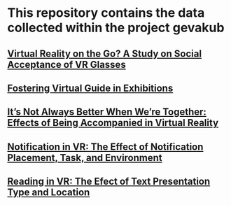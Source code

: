 # This repository contains the data collected within the project gevakub

## <a href="https://github.com/ollop/gevakub/blob/main/Virtual%20Reality%20on%20the%20Go">Virtual Reality on the Go? A Study on Social Acceptance of VR Glasses</a>

## <a href="https://github.com/ollop/gevakub/blob/main/Fostering%20Virtual%20Guide%20in%20Exhibitions">Fostering Virtual Guide in Exhibitions</a>

## <a href="https://github.com/ollop/gevakub/blob/main/It’s%20Not%20Always%20Better%20When%20We’re%20Together">It’s Not Always Better When We’re Together: Effects of Being Accompanied in Virtual Reality</a>

## <a href="https://github.com/ollop/gevakub/blob/main/Notifications%20in%20VR">Notification in VR: The Effect of Notification Placement, Task, and Environment</a>

## <a href="https://github.com/ollop/gevakub/blob/main/Reading%20in%20VR">Reading in VR: The Efect of Text Presentation Type and Location</a>

